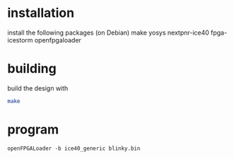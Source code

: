 # installation

install the following packages (on Debian)
make yosys nextpnr-ice40 fpga-icestorm openfpgaloader

# building

build the design with

```bash
make
```

# program

```
openFPGALoader -b ice40_generic blinky.bin
```
